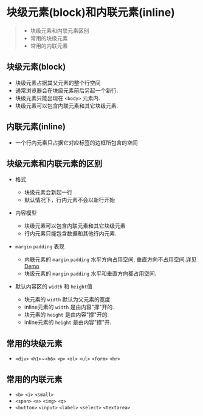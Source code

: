 # 块级元素(block)和内联元素(inline)

> * 块级元素和内联元素区别
> * 常用的块级元素
> * 常用的内联元素


## 块级元素(block)
* 块级元素占据其父元素的整个行空间
* 通常浏览器会在块级元素前后另起一个新行.
* 块级元素只能出现在 `<body>` 元素内. 
* 块级元素可以包含内联元素和其它块级元素. 


## 内联元素(inline)
* 一个行内元素只占据它对应标签的边框所包含的空间


## 块级元素和内联元素的区别

* 格式
    * 块级元素会新起一行
    * 默认情况下，行内元素不会以新行开始
    
* 内容模型
    * 块级元素可以包含内联元素和其它块级元素
    * 行内元素只能包含数据和其他行内元素.
    
* `margin` `padding` 表现
    * 内联元素的 `margin` `padding` 水平方向占用空间, 垂直方向不占用空间.[详见Demo](inline元素的margin_padding特性/README.md)
    * 块级元素的 `margin` `padding` 水平和垂直方向都占用空间.  

* 默认内容区的 `width` 和 `height`值
    * 块元素的 `width` 默认为父元素的宽度.
    * inline元素的 `width` 是由内容"撑"开的.
    * 块元素的 `height` 是由内容"撑"开的.
    * inline元素的 `height` 是由内容"撑"开. 


## 常用的块级元素

* `<div>` `<h1>`~`<h6>` `<p>` `<ol>` `<ul>` `<form>` `<hr>` 


## 常用的内联元素
* `<b>` `<i>` `<small>`
* `<span>` `<a>` `<img>` `<q>`
* `<button>` `<input>` `<label>` `<select>` `<textarea>` 